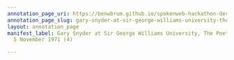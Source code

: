 ```yaml
---
annotation_page_uri: https://benwbrum.github.io/spokenweb-hackathon-development-noterms/annotations/gary-snyder-at-sir-george-williams-university-the-poetry-series-5-november-1971-4--canvas-1-richard--dick--sommer.json
annotation_page_slug: gary-snyder-at-sir-george-williams-university-the-poetry-series-5-november-1971-4--canvas-1-richard--dick--sommer
layout: annotation_page
manifest_label: Gary Snyder at Sir George Williams University, The Poetry Series,
  5 November 1971 (4)

---
```

